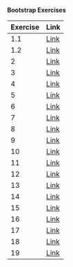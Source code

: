 **Bootstrap Exercises**

| Exercise | Link |
|----------|------|
| 1.1      | [Link](https://sidduchowdary3.github.io/DN4.0-Upskilling/Module01BootStrap/1/1.1/1.1.index.html) |
| 1.2      | [Link](https://sidduchowdary3.github.io/DN4.0-Upskilling/Module01BootStrap/1/1.2/1.2.index.html) |
| 2        | [Link](https://sidduchowdary3.github.io/DN4.0-Upskilling/Module01BootStrap/2/index.html) |
| 3        | [Link](https://sidduchowdary3.github.io/DN4.0-Upskilling/Module01BootStrap/3/index.html) |
| 4        | [Link](https://sidduchowdary3.github.io/DN4.0-Upskilling/Module01BootStrap/4/index.html) |
| 5        | [Link](https://sidduchowdary3.github.io/DN4.0-Upskilling/Module01BootStrap/5/index.html) |
| 6        | [Link](https://sidduchowdary3.github.io/DN4.0-Upskilling/Module01BootStrap/6/index.html) |
| 7        | [Link](https://sidduchowdary3.github.io/DN4.0-Upskilling/Module01BootStrap/7/index.html) |
| 8        | [Link](https://sidduchowdary3.github.io/DN4.0-Upskilling/Module01BootStrap/8/index.html) |
| 9        | [Link](https://sidduchowdary3.github.io/DN4.0-Upskilling/Module01BootStrap/9/index.html) |
| 10       | [Link](https://sidduchowdary3.github.io/DN4.0-Upskilling/Module01BootStrap/10/index.html) |
| 11       | [Link](https://sidduchowdary3.github.io/DN4.0-Upskilling/Module01BootStrap/11/index.html) |
| 12       | [Link](https://sidduchowdary3.github.io/DN4.0-Upskilling/Module01BootStrap/12/index.html) |
| 13       | [Link](https://sidduchowdary3.github.io/DN4.0-Upskilling/Module01BootStrap/13/index.html) |
| 14       | [Link](https://sidduchowdary3.github.io/DN4.0-Upskilling/Module01BootStrap/14/index.html) |
| 15       | [Link](https://sidduchowdary3.github.io/DN4.0-Upskilling/Module01BootStrap/15/index.html) |
| 16       | [Link](https://sidduchowdary3.github.io/DN4.0-Upskilling/Module01BootStrap/16/index.html) |
| 17       | [Link](https://sidduchowdary3.github.io/DN4.0-Upskilling/Module01BootStrap/17/index.html) |
| 18       | [Link](https://sidduchowdary3.github.io/DN4.0-Upskilling/Module01BootStrap/18/index.html) |
| 19       | [Link](https://sidduchowdary3.github.io/DN4.0-Upskilling/Module01BootStrap/19/index.html) |
